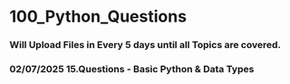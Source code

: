 # 100_Python_Questions
### Will Upload Files in Every 5 days until all Topics are covered.
###   02/07/2025 15.Questions - Basic Python & Data Types 

